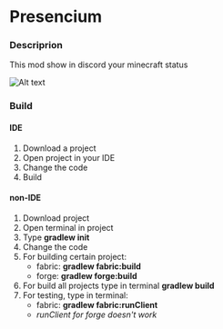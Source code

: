 # Presencium
### Descriprion
This mod show in discord your minecraft status

![Alt text](https://cdn.modrinth.com/data/iNU1UQcw/images/0beca16cf8eb52f9af25c5f3496b4285e231ff81.png)

### Build
#### IDE
1. Download a project
2. Open project in your IDE
3. Change the code
4. Build

#### non-IDE
1. Download project
2. Open terminal in project
3. Type **gradlew init**
4. Change the code
5. For building certain project:
   - fabric: **gradlew fabric:build**
   - forge: **gradlew forge:build**
6. For build all projects type in terminal **gradlew build**
7. For testing, type in terminal:
   - fabric: **gradlew fabric:runClient**
   - _runClient for forge doesn't work_
